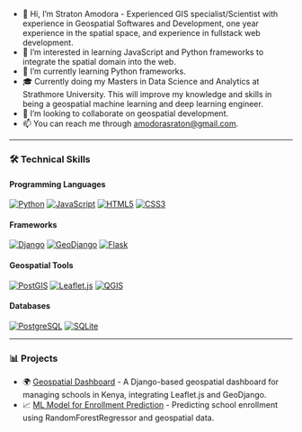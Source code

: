 - 👋 Hi, I’m Straton Amodora - Experienced GIS specialist/Scientist with experience in Geospatial Softwares and Development, one year experience in the spatial space, and experience in fullstack web development.
- 👀 I’m interested in learning JavaScript and Python frameworks to integrate the spatial domain into the web.
- 🐍 I’m currently learning Python frameworks.
- 🎓 Currently doing my Masters in Data Science and Analytics at Strathmore University. This will improve my knowledge and skills in being a geospatial machine learning and deep learning engineer.
- 🤝 I’m looking to collaborate on geospatial development.
- 📫 You can reach me through [amodorasraton@gmail.com](mailto:amodorasraton@gmail.com).

---

### 🛠️ Technical Skills

#### Programming Languages
[![Python](https://img.shields.io/badge/-Python-3776AB?logo=python&logoColor=white)](https://www.python.org/) 
[![JavaScript](https://img.shields.io/badge/-JavaScript-F7DF1E?logo=javascript&logoColor=black)](https://developer.mozilla.org/en-US/docs/Web/JavaScript)
[![HTML5](https://img.shields.io/badge/-HTML5-E34F26?logo=html5&logoColor=white)](https://developer.mozilla.org/en-US/docs/Web/HTML)
[![CSS3](https://img.shields.io/badge/-CSS3-1572B6?logo=css3&logoColor=white)](https://developer.mozilla.org/en-US/docs/Web/CSS)

#### Frameworks
[![Django](https://img.shields.io/badge/-Django-092E20?logo=django&logoColor=white)](https://www.djangoproject.com/) 
[![GeoDjango](https://img.shields.io/badge/-GeoDjango-092E20?logo=django&logoColor=white)](https://docs.djangoproject.com/en/4.1/ref/contrib/gis/)
[![Flask](https://img.shields.io/badge/-Flask-000000?logo=flask&logoColor=white)](https://flask.palletsprojects.com/)

#### Geospatial Tools
[![PostGIS](https://img.shields.io/badge/-PostGIS-008BB9?logo=postgresql&logoColor=white)](https://postgis.net/)
[![Leaflet.js](https://img.shields.io/badge/-Leaflet.js-199900?logo=leaflet&logoColor=white)](https://leafletjs.com/)
[![QGIS](https://img.shields.io/badge/-QGIS-3BAB3A?logo=qgis&logoColor=white)](https://qgis.org/)

#### Databases
[![PostgreSQL](https://img.shields.io/badge/-PostgreSQL-4169E1?logo=postgresql&logoColor=white)](https://www.postgresql.org/)
[![SQLite](https://img.shields.io/badge/-SQLite-003B57?logo=sqlite&logoColor=white)](https://sqlite.org/)

---

### 📊 Projects
- 🌍 [Geospatial Dashboard](#) - A Django-based geospatial dashboard for managing schools in Kenya, integrating Leaflet.js and GeoDjango.
- 📈 [ML Model for Enrollment Prediction](#) - Predicting school enrollment using RandomForestRegressor and geospatial data.
